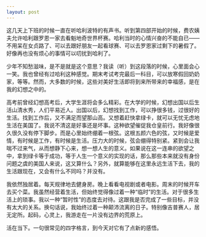 ```yaml
---
layout: post
---
```


这几天上下班的时候一直在听哈利波特的有声书。听到第四部开始的时候，费农姨夫允许哈利跟罗恩一家去看魁地奇世界杯赛。哈利当时的心情兴奋的不能自已——不用呆在女贞路了、可以去跟好朋友一起看球赛、可以去罗恩家过剩下的暑假了。好像再也没有烦心的事情可以叨扰到哈利了。

少年不知愁滋味，是不是就是这个意思？我读（听）到这段落的时候，心里面会心一笑。我也曾经有过哈利这种感觉。期末考试考完最后一科目，可以放寒假回奶奶家，等等。然而，大多数的时候，这些对美好生活即将到来所带来的幸福感，是在我的幻想之中的。

高考前曾经幻想高考后，大学生涯将会多么精彩。在大学的时候，幻想出国以后生活山清水秀，人们平易近人。出国以后，幻想找到工作，可以挣很多钱，过很好的生活。找到工作后，又不满足而望那山高。又想着赶快拿绿卡，就可以无忧无虑地生活在美国了。我说不清这是好事还是坏事。这种欲望催促我仓皇前行。我好像很久很久没有停下脚步。而是心里始终绷着一根弦。这根五颜六色的弦，又时候是爱情，有时候是工作，有时候是生活。压力大的时候，弦会绷得特别紧。紧到会让我喘不过来气，从而想静下心来，想一想人生的意义。如果说在这一连串的欲望之中，拿到绿卡等于成功，等于人生一个意义的实现的话，那么那些本来就没有身份问题之虞的美国人来说，这又算什么？另外，就算能够在这里永远生活下去，我的生活跟现在，又会有什么不同吗？并没有。

我依然独居着。每天规律地去健身房。晚上看看电视剧或者电影。周末的时候开车去买个菜。我虽然经营着生活，但始终觉得像过着一种“临时”的生活。对于很多生活上的琐事。我以一种“暂时性”的态度去对待。这跟我是否完成了一些目标，并没有太大的关系。换句话说，我始终过着一种颠沛流离的日子。特别像吉普赛人，居无定所。起码，心灵上，我游走在一片没有边界的荒原上。

活在当下。一句很常见的四字格言，到今天对它有了点新的感悟。
